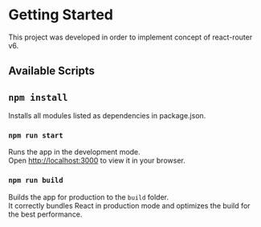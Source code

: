 # Getting Started

This project was developed in order to implement concept of react-router v6.

## Available Scripts

## `npm install`

Installs all modules listed as dependencies in package.json.

### `npm run start`

Runs the app in the development mode.\
Open [http://localhost:3000](http://localhost:3000) to view it in your browser.

### `npm run build`

Builds the app for production to the `build` folder.\
It correctly bundles React in production mode and optimizes the build for the best performance.
